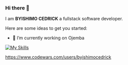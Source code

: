 ### Hi there 👋

I am **BYISHIMO CEDRICK**  a fullstack software developer.

Here are some ideas to get you started:

- 🔭 I’m currently working on Ojemba


[![My Skills](https://skillicons.dev/icons?i=js,html,css,python,typescript,react,tailwind,php,mysql,docker,vite,laravel,mongo)](https://skillicons.dev)

https://www.codewars.com/users/byishimocedrick

